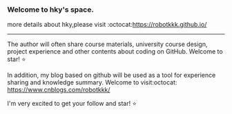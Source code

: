 
### Welcome to hky's space. 
more details about hky,please visit :octocat:https://robotkkk.github.io/ 

---

The author will often share course materials, university course design, project experience and other contents about coding on GitHub. Welcome to star! :star:


In addition, my blog based on github will be used as a tool for experience sharing and knowledge summary. Welcome to visit:octocat: https://www.cnblogs.com/robotkkk/

I'm very excited to get your follow and star! :star:

